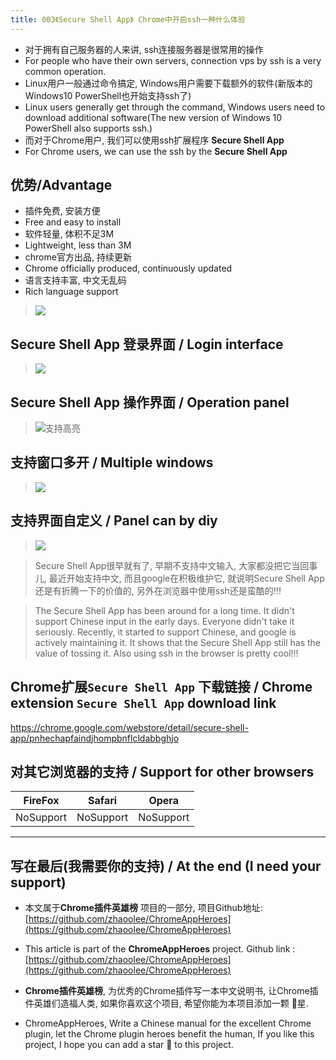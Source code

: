 ```yaml
---
title: 003《Secure Shell App》 Chrome中开启ssh一种什么体验
---
```

- 对于拥有自己服务器的人来讲, ssh连接服务器是很常用的操作
- For people who have their own servers, connection vps by ssh is a very common operation.
- Linux用户一般通过命令搞定, Windows用户需要下载额外的软件(新版本的Windows10 PowerShell也开始支持ssh了)
- Linux users generally get through the command, Windows users need to download additional software(The new version of Windows 10 PowerShell also supports ssh.)
- 而对于Chrome用户, 我们可以使用ssh扩展程序 **Secure Shell App**
- For Chrome users, we can use the ssh by the **Secure Shell App**
## 优势/Advantage
- 插件免费, 安装方便
- Free and easy to install
- 软件轻量, 体积不足3M 
- Lightweight, less than 3M
- chrome官方出品, 持续更新
- Chrome officially produced, continuously updated
- 语言支持丰富, 中文无乱码
- Rich language support


> ![](https://www.v2fy.com/asset/003_secure_shell_app/c7d94a6e5fc346489514f20d4a73616f.png)

## Secure Shell App 登录界面 / Login interface
> ![](https://www.v2fy.com/asset/003_secure_shell_app/639a15198f6047638974b9c7470a0770.png)
## Secure Shell App 操作界面 / Operation panel
> ![支持高亮](https://www.v2fy.com/asset/003_secure_shell_app/2bb916abf8234c829f2b1bde03ec4398.png)

## 支持窗口多开 / Multiple windows
> ![](https://www.v2fy.com/asset/003_secure_shell_app/070a384456fa4e22815bf5944d7a0b34.png)

## 支持界面自定义 / Panel can by diy

> ![](https://www.v2fy.com/asset/003_secure_shell_app/ccc82a56ecf544f59b58ce99e71967cd.png)


> Secure Shell App很早就有了, 早期不支持中文输入, 大家都没把它当回事儿, 最近开始支持中文, 而且google在积极维护它, 就说明Secure Shell App还是有折腾一下的价值的, 另外在浏览器中使用ssh还是蛮酷的!!!

> The Secure Shell App has been around for a long time. It didn't support Chinese input in the early days. Everyone didn't take it seriously. Recently, it started to support Chinese, and google is actively maintaining it. It shows that the Secure Shell App still has the value of tossing it. Also using ssh in the browser is pretty cool!!!


## Chrome扩展`Secure Shell App` 下载链接 / Chrome extension `Secure Shell App` download link

https://chrome.google.com/webstore/detail/secure-shell-app/pnhechapfaindjhompbnflcldabbghjo


## 对其它浏览器的支持 / Support for other browsers

| FireFox | Safari | Opera |
| - | - | - |
| NoSupport | NoSupport | NoSupport | 


---


## 写在最后(我需要你的支持) / At the end (I need your support)

- 本文属于**Chrome插件英雄榜** 项目的一部分, 项目Github地址: [https://github.com/zhaoolee/ChromeAppHeroes](https://github.com/zhaoolee/ChromeAppHeroes)


- This article is part of the **ChromeAppHeroes** project. Github link : [https://github.com/zhaoolee/ChromeAppHeroes](https://github.com/zhaoolee/ChromeAppHeroes) 

- **Chrome插件英雄榜**, 为优秀的Chrome插件写一本中文说明书, 让Chrome插件英雄们造福人类, 如果你喜欢这个项目, 希望你能为本项目添加一颗 🌟星.

- ChromeAppHeroes, Write a Chinese manual for the excellent Chrome plugin, let the Chrome plugin heroes benefit the human, If you like this project, I hope you can add a star 🌟 to this project.



